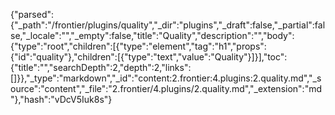 {"parsed":{"_path":"/frontier/plugins/quality","_dir":"plugins","_draft":false,"_partial":false,"_locale":"","_empty":false,"title":"Quality","description":"","body":{"type":"root","children":[{"type":"element","tag":"h1","props":{"id":"quality"},"children":[{"type":"text","value":"Quality"}]}],"toc":{"title":"","searchDepth":2,"depth":2,"links":[]}},"_type":"markdown","_id":"content:2.frontier:4.plugins:2.quality.md","_source":"content","_file":"2.frontier/4.plugins/2.quality.md","_extension":"md"},"hash":"vDcV5Iuk8s"}